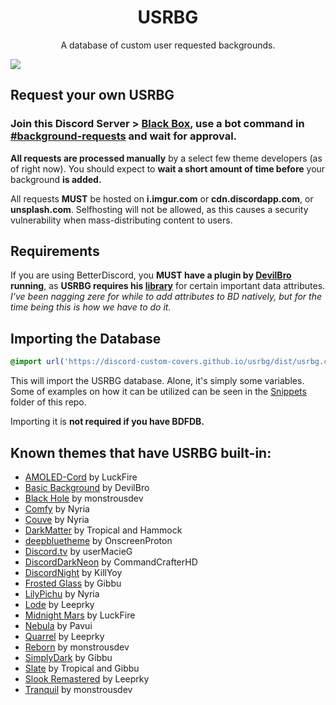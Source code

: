 <h1 align="center">USRBG</h1>
<p align="center">A database of custom user requested backgrounds.</p>

![](https://i.imgur.com/dvrQxNh.png)

## Request your own USRBG
### Join this Discord Server > [Black Box](https://discord.gg/TeRQEPb), use a bot command in [#background-requests](https://discord.com/channels/449175561529589761/645627516794699787/) and wait for approval.

**All requests are processed manually** by a select few theme developers (as of right now). You should expect to **wait a short amount of time before** your background **is added.**

All requests **MUST** be hosted on **i.imgur.com** or **cdn.discordapp.com**, or **unsplash.com**. Selfhosting will not be allowed, as this causes a security vulnerability when mass-distributing content to users.

## Requirements
If you are using BetterDiscord, you **MUST have a plugin by [DevilBro](https://betterdiscord.app/developer/DevilBro) running**, as **USRBG requires his [library](https://betterdiscord.app/plugin/BDFDB)** for certain important data attributes. *I've been nagging zere for while to add attributes to BD natively, but for the time being this is how we have to do it.*

## Importing the Database

```css
@import url('https://discord-custom-covers.github.io/usrbg/dist/usrbg.css');
```

This will import the USRBG database. Alone, it's simply some variables. Some of examples on how it can be utilized can be seen in the [Snippets](https://github.com/Discord-Custom-Covers/usrbg/tree/master/snippets) folder of this repo.

Importing it is **not required if you have BDFDB.**

## Known themes that have USRBG built-in:
* [AMOLED-Cord](https://betterdiscord.app/theme/AMOLED-Cord) by LuckFire
* [Basic Background](https://betterdiscord.app/theme/BasicBackground) by DevilBro
* [Black Hole](https://betterdiscord.app/theme/Black%20Hole) by monstrousdev
* [Comfy](https://betterdiscord.app/theme/Comfy) by Nyria
* [Couve](https://betterdiscord.app/theme/Couve) by Nyria
* [DarkMatter](https://betterdiscord.app/theme/Dark%20Matter) by Tropical and Hammock
* [deepbluetheme](https://betterdiscord.app/theme/deepbluetheme) by OnscreenProton
* [Discord.tv](https://betterdiscord.app/theme/Discord.tv) by userMacieG
* [DiscordDarkNeon](https://betterdiscord.app/theme/Dark%20Neon) by CommandCrafterHD
* [DiscordNight](https://betterdiscord.app/theme/DiscordNight) by KillYoy
* [Frosted Glass](https://betterdiscord.app/theme/Frosted%20Glass) by Gibbu
* [LilyPichu](https://betterdiscord.app/theme/LilyPichu) by Nyria
* [Lode](https://betterdiscord.app/theme/Lode) by Leeprky
* [Midnight Mars](https://betterdiscord.app/theme/Midnight%20Mars) by LuckFire
* [Nebula](https://github.com/Loremly/Nebula4) by Pavui
* [Quarrel](https://betterdiscord.app/theme/Quarrel) by Leeprky
* [Reborn](https://betterdiscord.app/theme/Reborn) by monstrousdev
* [SimplyDark](https://github.com/DiscordStyles/SimplyDark) by Gibbu
* [Slate](https://betterdiscord.app/theme/Slate) by Tropical and Gibbu
* [Slook Remastered](https://betterdiscord.app/theme/Slook%20Remastered) by Leeprky
* [Tranquil](https://betterdiscord.app/theme/Tranquil) by monstrousdev
